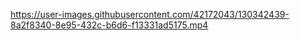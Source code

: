 
















https://user-images.githubusercontent.com/42172043/130342439-8a2f8340-8e95-432c-b6d6-f13331ad5175.mp4

